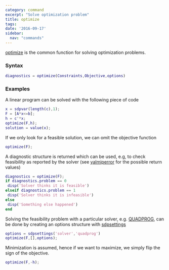```yaml
---
category: command
excerpt: "Solve optimization problem"
title: optimize
tags:
date: '2016-09-17'
sidebar:
  nav: "commands"
---
```


[optimize](/command/optimize) is the common function for solving optimization problems.

### Syntax

````matlab
diagnostics = optimize(Constraints,Objective,options)
````

### Examples

A linear program can be solved with the following piece of code

````matlab
x = sdpvar(length(c),1);
F = [A*x<=b];
h = c'*x;
optimize(F,h);
solution = value(x);
````

If we only look for a feasible solution, we can omit the objective function

````matlab
optimize(F);
````

A diagnostic structure is returned which can be used, e.g, to check feasibility as reported by the solver (see [yalmiperror](/command/yalmiperror) for the possible return values)

````matlab
diagnostics = optimize(F);
if diagnostics.problem == 0
 disp('Solver thinks it is feasible')
elseif diagnostics.problem == 1
 disp('Solver thinks it is infeasible')
else
 disp('Something else happened')
end
````

Solving the feasibility problem with a particular solver, e.g. [QUADPROG](/solver/quadprog), can be done by creating an options structure with [sdpsettings](/command/sdpsettings)

````matlab
options = sdpsettings('solver','quadprog')
optimize(F,[],options);
````

Minimization is assumed, hence if we want to maximize, we simply flip the sign of the objective.

````matlab
optimize(F,-h);
````

